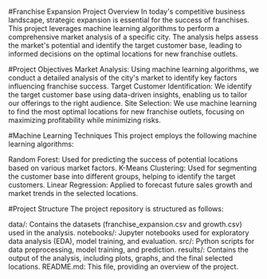 #Franchise Expansion Project
Overview
In today's competitive business landscape, strategic expansion is essential for the success of franchises. This project leverages machine learning algorithms to perform a comprehensive market analysis of a specific city. The analysis helps assess the market's potential and identify the target customer base, leading to informed decisions on the optimal locations for new franchise outlets.

#Project Objectives
Market Analysis: Using machine learning algorithms, we conduct a detailed analysis of the city's market to identify key factors influencing franchise success.
Target Customer Identification: We identify the target customer base using data-driven insights, enabling us to tailor our offerings to the right audience.
Site Selection: We use machine learning to find the most optimal locations for new franchise outlets, focusing on maximizing profitability while minimizing risks.

#Machine Learning Techniques
This project employs the following machine learning algorithms:

Random Forest: Used for predicting the success of potential locations based on various market factors.
K-Means Clustering: Used for segmenting the customer base into different groups, helping to identify the target customers.
Linear Regression: Applied to forecast future sales growth and market trends in the selected locations.

#Project Structure
The project repository is structured as follows:

data/: Contains the datasets (franchise_expansion.csv and growth.csv) used in the analysis.
notebooks/: Jupyter notebooks used for exploratory data analysis (EDA), model training, and evaluation.
src/: Python scripts for data preprocessing, model training, and prediction.
results/: Contains the output of the analysis, including plots, graphs, and the final selected locations.
README.md: This file, providing an overview of the project.
